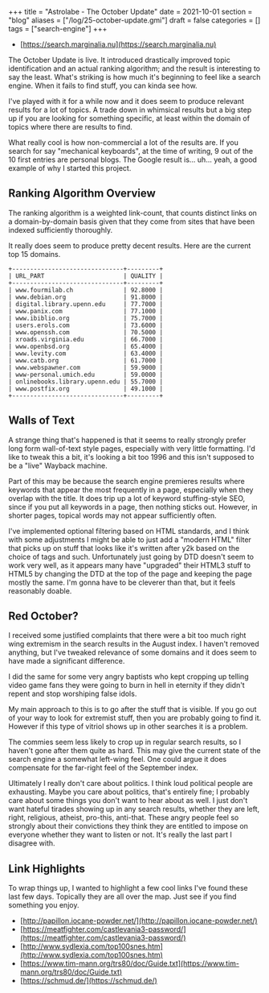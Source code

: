 +++
title = "Astrolabe - The October Update"
date = 2021-10-01
section = "blog"
aliases = ["/log/25-october-update.gmi"]
draft = false
categories = []
tags = ["search-engine"]
+++


* [https://search.marginalia.nu](https://search.marginalia.nu)

The October Update is live. It introduced drastically improved topic identification and an actual ranking algorithm; and the result is interesting to say the least. What's striking is how much it's beginning to feel like a search engine. When it fails to find stuff, you can kinda see how.

I've played with it for a while now and it does seem to produce relevant results for a lot of topics. A trade down in whimsical results but a big step up if you are looking for something specific, at least within the domain of topics where there are results to find.

What really cool is how non-commercial a lot of the results are. If you search for say "mechanical keyboards", at the time of writing, 9 out of the 10 first entries are personal blogs. The Google result is... uh... yeah, a good example of why I started this project.

## Ranking Algorithm Overview

The ranking algorithm is a weighted link-count, that counts distinct links on a domain-by-domain basis given that they come from sites that have been indexed sufficiently thoroughly. 

It really does seem to produce pretty decent results. Here are the current top 15 domains.

```
+-------------------------------+---------+
| URL_PART                      | QUALITY |
+-------------------------------+---------+
| www.fourmilab.ch              | 92.8000 |
| www.debian.org                | 91.8000 |
| digital.library.upenn.edu     | 77.7000 |
| www.panix.com                 | 77.1000 |
| www.ibiblio.org               | 75.7000 |
| users.erols.com               | 73.6000 |
| www.openssh.com               | 70.5000 |
| xroads.virginia.edu           | 66.7000 |
| www.openbsd.org               | 65.4000 |
| www.levity.com                | 63.4000 |
| www.catb.org                  | 61.7000 |
| www.webspawner.com            | 59.9000 |
| www-personal.umich.edu        | 59.0000 |
| onlinebooks.library.upenn.edu | 55.7000 |
| www.postfix.org               | 49.1000 |
+-------------------------------+---------+
```

## Walls of Text

A strange thing that's happened is that it seems to really strongly prefer long form wall-of-text style pages, especially with very little formatting. I'd like to tweak this a bit, it's looking a bit too 1996 and this isn't supposed to be a "live" Wayback machine.

Part of this may be because the search engine premieres results where keywords that appear the most frequently in a page, especially when they overlap with the title. It does trip up a lot of keyword stuffing-style SEO, since if you put all keywords in a page, then nothing sticks out. However, in shorter pages, topical words may not appear sufficiently often.

I've implemented optional filtering based on HTML standards, and I think with some adjustments I might be able to just add a "modern HTML" filter that picks up on stuff that looks like it's written after y2k based on the choice of tags and such. Unfortunately just going by DTD doesn't seem to work very well, as it appears many have "upgraded" their HTML3 stuff to HTML5 by changing the DTD at the top of the page and keeping the page mostly the same. I'm gonna have to be cleverer than that, but it feels reasonably doable.

## Red October?

I received some justified complaints that there were a bit too much right wing extremism in the search results in the August index. I haven't removed anything, but I've tweaked relevance of some domains and it does seem to have made a significant difference.

I did the same for some very angry baptists who kept cropping up telling video game fans they were going to burn in hell in eternity if they didn't repent and stop worshiping false idols. 

My main approach to this is to go after the stuff that is visible. If you go out of your way to look for extremist stuff, then you are probably going to find it. However if this type of vitriol shows up in other searches it is a problem.

The commies seem less likely to crop up in regular search results, so I haven't gone after them quite as hard. This may give the current state of the search engine a somewhat left-wing feel. One could argue it does compensate for the far-right feel of the September index.

Ultimately I really don't care about politics.  I think loud political people are exhausting.  Maybe you care about politics, that's entirely fine; I probably care about some things you don't want to hear about as well.  I just don't want hateful tirades showing up in any search results, whether they are left, right, religious, atheist, pro-this, anti-that.  These angry people feel so strongly about their convictions they think they are entitled to impose on everyone whether they want to listen or not.  It's really the last part I disagree with.

## Link Highlights

To wrap things up, I wanted to highlight a few cool links I've found these last few days. Topically they are all over the map. Just see if you find something you enjoy.

* [http://papillon.iocane-powder.net/](http://papillon.iocane-powder.net/)
* [https://meatfighter.com/castlevania3-password/](https://meatfighter.com/castlevania3-password/)
* [http://www.sydlexia.com/top100snes.htm](http://www.sydlexia.com/top100snes.htm)
* [https://www.tim-mann.org/trs80/doc/Guide.txt](https://www.tim-mann.org/trs80/doc/Guide.txt)
* [https://schmud.de/](https://schmud.de/)

